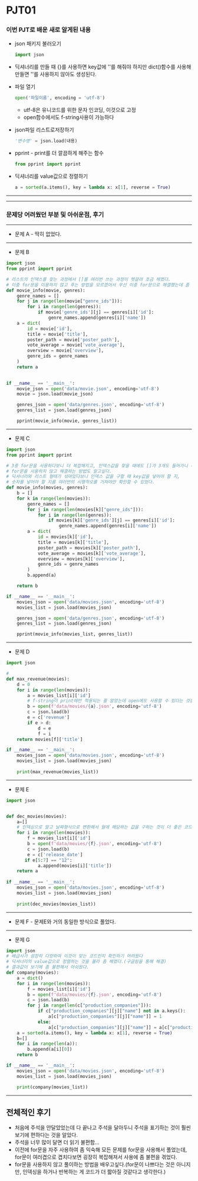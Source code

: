 # PJT01
### 이번 PJT로 배운 새로 알게된 내용

- json 패키지 불러오기
  ```py
  import json
  ```

- 딕셔너리를 만들 때 {}를 사용하면 key값에 ''를 해줘야 하지만 dict()함수를 사용해 만들면 ''를 사용하지 않아도 생성된다.

- 파일 열기
  ```py
  open('파일이름', encoding = 'utf-8')
  ```
  - utf-8은 유니코드를 위한 문자 인코딩, 이것으로 고정
  - open함수에서도 f-string사용이 가능하다

- json파일 리스트로저장하기
  ```py
  '변수명' = json.load(내용)
  ```

- pprint - print를 더 깔끔하게 해주는 함수
  ```py
  from pprint import pprint
  ```

- 딕셔너리를 value값으로 정렬하기
  ```py
  a = sorted(a.items(), key = lambda x: x[1], reverse = True)
  ```
---
---
### 문제당 어려웠던 부분 및 아쉬운점, 후기
---
- 문제 A - 딱히 없었다.
---
- 문제 B 
```py
import json
from pprint import pprint

# 리스트의 인덱스를 찾는 과정에서 []를 여러번 쓰는 과정이 헷갈려 조금 헤멨다.
# 이중 for문을 이용하지 않고 푸는 방법을 모르겠어서 우선 이중 for문으로 해결했는데 좀 복잡해 보이는 것 같아 아쉽다.
def movie_info(movie, genres):
    genre_names = []
    for j in range(len(movie["genre_ids"])):
        for i in range(len(genres)):
            if movie['genre_ids'][j] == genres[i]['id']:
                genre_names.append(genres[i]['name'])
    a = dict(
        id = movie['id'], 
        title = movie['title'], 
        poster_path = movie['poster_path'], 
        vote_average = movie['vote_average'], 
        overview = movie['overview'], 
        genre_ids = genre_names
    )
    return a 
        

if __name__ == '__main__':
    movie_json = open('data/movie.json', encoding='utf-8')
    movie = json.load(movie_json)

    genres_json = open('data/genres.json', encoding='utf-8')
    genres_list = json.load(genres_json)

    pprint(movie_info(movie, genres_list))
```
---
- 문제 C
```py
import json
from pprint import pprint

# 3중 for문을 사용하다보니 더 복잡해지고, 인덱스값을 찾을 때에도 []가 3개도 들어가니 복잡하고 헷갈렸다.
# for문을 사용하지 않고 해결하는 방법도 알고싶다.
# 딕셔너리와 리스트 형태가 섞여있다보니 인덱스 값을 구할 때 key값을 넣어야 할 지,
# 숫자를 넣어야 할 지를 여러번의 시행착오를 거쳐야만 확인할 수 있었다. 
def movie_info(movies, genres):
    b = []
    for k in range(len(movies)):
        genre_names = []
        for j in range(len(movies[k]["genre_ids"])):
            for i in range(len(genres)):
                if movies[k]['genre_ids'][j] == genres[i]['id']:
                    genre_names.append(genres[i]['name'])
        a = dict(
            id = movies[k]['id'], 
            title = movies[k]['title'], 
            poster_path = movies[k]['poster_path'],
            vote_average = movies[k]['vote_average'], 
            overview = movies[k]['overview'], 
            genre_ids = genre_names
        )
        b.append(a)

    return b

if __name__ == '__main__':
    movies_json = open('data/movies.json', encoding='utf-8')
    movies_list = json.load(movies_json)

    genres_json = open('data/genres.json', encoding='utf-8')
    genres_list = json.load(genres_json)

    pprint(movie_info(movies_list, genres_list))
```
---
- 문제 D
```py
import json

# 
def max_revenue(movies):
    d = 0
    for i in range(len(movies)):
        a = movies_list[i]['id']
        # f-string이 print에만 적용되는 줄 알았는데 open에도 사용할 수 있다는 것을 깨닫고 사용했다
        b = open(f'data/movies/{a}.json', encoding='utf-8')
        c = json.load(b)
        e = c['revenue']
        if e > d:
            d = e
            f = i
    return movies[f]['title']

if __name__ == '__main__':
    movies_json = open('data/movies.json', encoding='utf-8')
    movies_list = json.load(movies_json)
    
    print(max_revenue(movies_list))
```
---
- 문제 E
```py
import json


def dec_movies(movies):
    a=[]
    # 인덱싱으로 말고 날짜형식으로 변환해서 월에 해당하는 값을 구하는 것이 더 좋은 코드일 것같다.  
    for i in range(len(movies)):
        f = movies_list[i]['id']
        b = open(f'data/movies/{f}.json', encoding='utf-8')
        c = json.load(b)
        e = c['release_date']
       if e[5:7] == "12":
            a.append(movies[i]['title'])
    return a
    
if __name__ == '__main__':
    movies_json = open('data/movies.json', encoding='utf-8')
    movies_list = json.load(movies_json)
    
    print(dec_movies(movies_list))
```
---
- 문제 F - 문제E와 거의 동일한 방식으로 풀었다.
---
- 문제 G
```py
import json
# 배급사가 굉장히 다양하여 이것이 맞는 코드인지 확인하기 어려웠다
# 딕셔너리의 value값으로 정렬하는 것을 몰라 좀 헤멨다.(구글링을 통해 해결)
# 결과값이 보기에 좀 불편해서 아쉬웠다.
def company(movies):
    a = dict()
    for i in range(len(movies)):
        f = movies_list[i]['id']
        b = open(f'data/movies/{f}.json', encoding='utf-8')
        c = json.load(b)
        for j in range(len(c["production_companies"])):
            if c["production_companies"][j]["name"] not in a.keys():
                a[c["production_companies"][j]["name"]] = 1
            else:
                a[c["production_companies"][j]["name"]] = a[c["production_companies"][j]["name"]] + 1
    a = sorted(a.items(), key = lambda x: x[1], reverse = True)
    b=[]
    for i in range(len(a)):
        b.append(a[i][0])
    return b

if __name__ == '__main__':
    movies_json = open('data/movies.json', encoding='utf-8')
    movies_list = json.load(movies_json)

    print(company(movies_list))
```
---
## 전체적인 후기
- 처음에 주석을 안달았었는데 다 끝나고 주석을 달아두니 주석을 표기하는 것이 훨씬 보기에 편하다는 것을 알았다.
- 주석을 너무 많이 달면 더 읽기 불편함...
- 이전에 for문을 자주 사용하여 좀 익숙해 모든 문제를 for문을 사용해서 풀었는데, for문이 여러겹으로 겹치다보면 굉장히 복잡해져서 사용에 좀 불편을 겪었다.
- for문을 사용하지 않고 풀이하는 방법을 배우고싶다.(for문이 나쁘다는 것은 아니지만, 인덱싱을 하거나 반복하는 게 코드가 더 짧아질 것같다고 생각한다.)